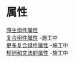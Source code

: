 # 属性
[原生组件属性](attributes-of-primitive-components)  
[复合组件属性](attributes-of-compound-components) -施工中  
[更多复合组件属性](more-about-attributes-of-compound-components) -施工中  
[规则和文法的属性](attributes-of-rules-and-grammars) -施工中  
